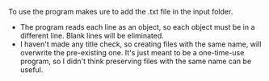 To use the program makes ure to add the .txt file in the input folder.

- The program reads each line as an object, so each object must be in a different line. Blank lines will be eliminated.
- I haven't made any title check, so creating files with the same name, will overwrite the pre-existing one.
  It's just meant to be a one-time-use program, so I didn't think preserving files with the same name can be useful.